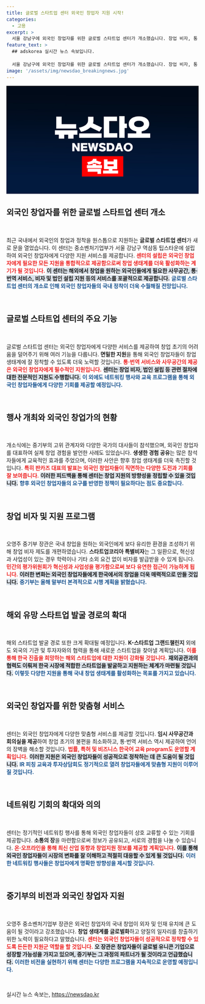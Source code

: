 ```yaml
---
title: 글로벌 스타트업 센터 외국인 창업자 지원 시작!
categories:
  - 고용
excerpt: >
  서울 강남구에 외국인 창업자를 위한 글로벌 스타트업 센터가 개소했습니다. 창업 비자, 통·번역 서비스 등 원스톱 지원으로 글로벌 창업 생태계 확장을 목표로 합니다. 지금 바로 클릭하여 자세한 내용을 확인하세요!
feature_text: >
  ## adskorea 실시간 뉴스 속보입니다.

  서울 강남구에 외국인 창업자를 위한 글로벌 스타트업 센터가 개소했습니다. 창업 비자, 통·번역 서비스 등 원스톱 지원으로 글로벌 창업 생태계 확장을 목표로 합니다. 지금 바로 클릭하여 자세한 내용을 확인하세요!
image: '/assets/img/newsdao_breakingnews.jpg'
---
```


<p><img src="/assets/img/newsdao_breakingnews.jpg" alt="adskorea 속보" /></p>

<h2 data-ke-size="size26">외국인 창업자를 위한 글로벌 스타트업 센터 개소</h2>

<p data-ke-size="size16">&nbsp;</p>

<p>최근 국내에서 외국인의 창업과 정착을 원스톱으로 지원하는 <b>글로벌 스타트업 센터</b>가 새로 문을 열었습니다. 이 센터는 중소벤처기업부가 서울 강남구 역삼동 팁스타운에 설립하여 외국인 창업자에게 다양한 지원 서비스를 제공합니다. <b><span style="color: #ee2323;">센터의 설립은 외국인 창업자에게 필요한 모든 지원을 통합적으로 제공함으로써 창업 생태계를 더욱 활성화하는 계기가 될 것입니다.</span></b> <b><span style="background-color: #21538527;">이 센터는 해외에서 창업을 원하는 외국인들에게 필요한 사무공간, 통·번역 서비스, 비자 및 법인 설립 지원 등의 서비스를 포괄적으로 제공합니다.</span></b> <b><span style="color: #1a5490;">글로벌 스타트업 센터의 개소로 인해 외국인 창업자들의 국내 정착이 더욱 수월해질 전망입니다.</span></b></p>

<p data-ke-size="size16">&nbsp;</p>

<h2 data-ke-size="size26">글로벌 스타트업 센터의 주요 기능</h2>

<p data-ke-size="size16">&nbsp;</p>

<p>글로벌 스타트업 센터는 외국인 창업자에게 다양한 서비스를 제공하여 창업 초기의 어려움을 덜어주기 위해 여러 기능을 다룹니다. <b>면밀한 지원</b>을 통해 외국인 창업자들이 창업생태계에 잘 정착할 수 있도록 더욱 노력할 것입니다. <b><span style="color: #ee2323;">통·번역 서비스와 사무공간의 제공은 외국인 창업자에게 필수적인 지원입니다.</span></b> <b><span style="background-color: #21538527;">센터는 창업 비자, 법인 설립 등 관련 절차에 대한 전문적인 지원도 수행합니다.</span></b> <b><span style="color: #1a5490;">이 외에도 네트워킹 행사와 교육 프로그램을 통해 외국인 창업자들에게 다양한 기회를 제공할 예정입니다.</span></b></p>

<p data-ke-size="size16">&nbsp;</p>

<h2 data-ke-size="size26">행사 개최와 외국인 창업가의 현황</h2>

<p data-ke-size="size16">&nbsp;</p>

<p>개소식에는 중기부의 고위 관계자와 다양한 국가의 대사들이 참석했으며, 외국인 창업자를 대표하여 실제 창업 경험을 발언한 사례도 있었습니다. <b>생생한 경험 공유</b>는 많은 참석자들에게 교육적인 효과를 주었으며, 이러한 사안은 향후 창업 생태계를 더욱 촉진할 것입니다. <b><span style="color: #ee2323;">특히 판카즈 대표의 발표는 외국인 창업자들이 직면하는 다양한 도전과 기회를 잘 보여줍니다.</span></b> <b><span style="background-color: #21538527;">이러한 피드백을 통해 센터는 창업 지원의 방향성을 정립할 수 있을 것입니다.</span></b> <b><span style="color: #1a5490;">향후 외국인 창업자들의 요구를 반영한 정책이 필요하다는 점도 중요합니다.</span></b></p>

<p data-ke-size="size16">&nbsp;</p>

<h2 data-ke-size="size26">창업 비자 및 지원 프로그램</h2>

<p data-ke-size="size16">&nbsp;</p>

<p>오영주 중기부 장관은 국내 창업을 원하는 외국인에게 보다 유리한 환경을 조성하기 위해 창업 비자 제도를 개편하였습니다. <b>스타트업코리아 특별비자</b>는 그 일환으로, 혁신성과 사업성이 있는 경우 학력이나 기타 소외 요건 없이 비자를 발급받을 수 있게 됩니다. <b><span style="color: #ee2323;">민간의 평가위원회가 혁신성과 사업성을 평가함으로써 보다 유연한 접근이 가능하게 됩니다.</span></b> <b><span style="background-color: #21538527;">이러한 변화는 외국인 창업자들에게 한국에서의 창업을 더욱 매력적으로 만들 것입니다.</span></b> <b><span style="color: #1a5490;">중기부는 올해 말부터 본격적으로 시행 계획을 밝혔습니다.</span></b></p>

<p data-ke-size="size16">&nbsp;</p>

<h2 data-ke-size="size26">해외 유망 스타트업 발굴 경로의 확대</h2>

<p data-ke-size="size16">&nbsp;</p>

<p>해외 스타트업 발굴 경로 또한 크게 확대될 예정입니다. <b>K-스타트업 그랜드챌린지</b> 외에도 외국의 기관 및 투자자와의 협력을 통해 새로운 스타트업을 찾아낼 계획입니다. <b><span style="color: #ee2323;">이를 통해 한국 진출을 희망하는 해외 스타트업에 대한 지원이 강화될 것입니다.</span></b> <b><span style="background-color: #21538527;">재외공관과의 협력도 이뤄져 한국 시장에 적합한 스타트업을 발굴하고 지원하는 체계가 마련될 것입니다.</span></b> <b><span style="color: #1a5490;">이렇듯 다양한 지원을 통해 국내 창업 생태계를 활성화하는 목표를 가지고 있습니다.</span></b></p>

<p data-ke-size="size16">&nbsp;</p>

<h2 data-ke-size="size26">외국인 창업자를 위한 맞춤형 서비스</h2>

<p data-ke-size="size16">&nbsp;</p>

<p>센터는 외국인 창업자에게 다양한 맞춤형 서비스를 제공할 것입니다. <b>임시 사무공간과 회의실을 제공</b>하여 창업 초기의 불편을 최소화하고, 통·번역 서비스 역시 제공하여 언어의 장벽을 해소할 것입니다. <b><span style="color: #ee2323;">법률, 특허 및 비즈니스 한국어 교육 program도 운영할 계획입니다.</span></b> <b><span style="background-color: #21538527;">이러한 지원은 외국인 창업자들이 성공적으로 정착하는 데 큰 도움이 될 것입니다.</span></b> <b><span style="color: #1a5490;">IR 피칭 교육과 투자상담회도 정기적으로 열려 창업자들에게 맞춤형 지원이 이루어질 것입니다.</span></b></p>

<p data-ke-size="size16">&nbsp;</p>

<h2 data-ke-size="size26">네트워킹 기회의 확대와 의의</h2>

<p data-ke-size="size16">&nbsp;</p>

<p>센터는 정기적인 네트워킹 행사를 통해 외국인 창업자들이 상호 교류할 수 있는 기회를 제공합니다. <b>소통의 장</b>을 마련함으로써 정보가 공유되고, 서로의 경험을 나눌 수 있습니다. <b><span style="color: #ee2323;">온·오프라인을 통해 최신 산업 동향과 창업지원 정보를 제공할 계획입니다.</span></b> <b><span style="background-color: #21538527;">이를 통해 외국인 창업자들이 시장의 변화를 잘 이해하고 적절히 대응할 수 있게 될 것입니다.</span></b> <b><span style="color: #1a5490;">이러한 네트워킹 행사들은 창업자에게 명확한 방향성을 제시할 것입니다.</span></b></p>

<p data-ke-size="size16">&nbsp;</p>

<h2 data-ke-size="size26">중기부의 비전과 외국인 창업자 지원</h2>

<p data-ke-size="size16">&nbsp;</p>

<p>오영주 중소벤처기업부 장관은 외국인 창업자의 국내 창업이 외자 및 인재 유치에 큰 도움이 될 것이라고 강조했습니다. <b>창업 생태계를 글로벌화</b>하고 양질의 일자리를 창출하기 위한 노력이 필요하다고 말했습니다. <b><span style="color: #ee2323;">센터는 외국인 창업자들이 성공적으로 정착할 수 있도록 든든한 지원군 역할을 할 것입니다.</span></b> <b><span style="background-color: #21538527;">오 장관은 창업자들이 글로벌 유니콘 기업으로 성장할 가능성을 가지고 있으며, 중기부는 그 과정의 파트너가 될 것이라고 언급했습니다.</span></b> <b><span style="color: #1a5490;">이러한 비전을 실현하기 위해 센터는 다양한 프로그램을 지속적으로 운영할 예정입니다.</span></b></p>

<p data-ke-size="size16">&nbsp;</p>
실시간 뉴스 속보는, <a href="https://newsdao.kr" rel="dofollow">https://newsdao.kr</a>



